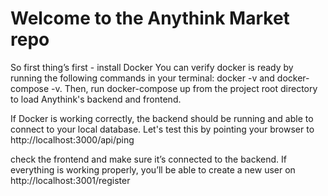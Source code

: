 # Welcome to the Anythink Market repo

So first thing’s first - install Docker
You can verify docker is ready by running the following commands in your terminal: docker -v and docker-compose -v.
Then, run docker-compose up from the project root directory to load Anythink's backend and frontend.

If Docker is working correctly, the backend should be running and able to connect to your local database.
Let's test this by pointing your browser to http://localhost:3000/api/ping

check the frontend and make sure it’s connected to the backend.
If everything is working properly, you’ll be able to create a new user on http://localhost:3001/register